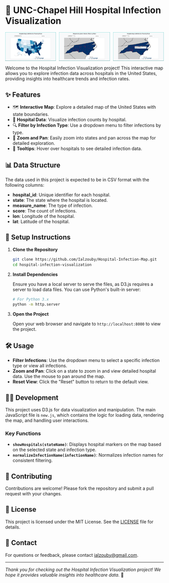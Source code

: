 # 🏥 UNC-Chapel Hill Hospital Infection Visualization

<div style="display: flex; justify-content: space-between;">
    <img src="https://github.com/Ialzouby/Hospital-Infection-Map/blob/main/assets/1.png" alt="Image 1" style="width: 32%;"/>
    <img src="https://github.com/Ialzouby/Hospital-Infection-Map/blob/main/assets/2.png" alt="Image 2" style="width: 32%;"/>
    <img src="https://github.com/Ialzouby/Hospital-Infection-Map/blob/main/assets/3.png" alt="Image 3" style="width: 32%;"/>
</div>

Welcome to the Hospital Infection Visualization project! This interactive map allows you to explore infection data across hospitals in the United States, providing insights into healthcare trends and infection rates.

## ✨ Features

- 🗺️ **Interactive Map**: Explore a detailed map of the United States with state boundaries.
- 🏥 **Hospital Data**: Visualize infection counts by hospital.
- 🔍 **Filter by Infection Type**: Use a dropdown menu to filter infections by type.
- 🔎 **Zoom and Pan**: Easily zoom into states and pan across the map for detailed exploration.
- 💬 **Tooltips**: Hover over hospitals to see detailed infection data.

## 📊 Data Structure

The data used in this project is expected to be in CSV format with the following columns:

- **hospital_id**: Unique identifier for each hospital.
- **state**: The state where the hospital is located.
- **measure_name**: The type of infection.
- **score**: The count of infections.
- **lon**: Longitude of the hospital.
- **lat**: Latitude of the hospital.

## 🚀 Setup Instructions

1. **Clone the Repository**

   ```bash
   git clone https://github.com/Ialzouby/Hospital-Infection-Map.git
   cd hospital-infection-visualization
   ```

2. **Install Dependencies**

   Ensure you have a local server to serve the files, as D3.js requires a server to load data files. You can use Python's built-in server:

   ```bash
   # For Python 3.x
   python -m http.server
   ```

3. **Open the Project**

   Open your web browser and navigate to `http://localhost:8000` to view the project.

## 🛠️ Usage

- **Filter Infections**: Use the dropdown menu to select a specific infection type or view all infections.
- **Zoom and Pan**: Click on a state to zoom in and view detailed hospital data. Use the mouse to pan around the map.
- **Reset View**: Click the "Reset" button to return to the default view.

## 🧑‍💻 Development

This project uses D3.js for data visualization and manipulation. The main JavaScript file is `new.js`, which contains the logic for loading data, rendering the map, and handling user interactions.

### Key Functions

- **`showHospitals(stateName)`**: Displays hospital markers on the map based on the selected state and infection type.
- **`normalizeInfectionName(infectionName)`**: Normalizes infection names for consistent filtering.

## 🤝 Contributing

Contributions are welcome! Please fork the repository and submit a pull request with your changes.

## 📜 License

This project is licensed under the MIT License. See the [LICENSE](LICENSE) file for details.

## 📧 Contact

For questions or feedback, please contact [ialzouby@gmail.com](mailto:yourname@example.com).

---

*Thank you for checking out the Hospital Infection Visualization project! We hope it provides valuable insights into healthcare data.* 🌟
